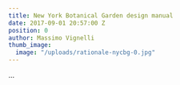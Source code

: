 ```yaml
---
title: New York Botanical Garden design manual
date: 2017-09-01 20:57:00 Z
position: 0
author: Massimo Vignelli
thumb_image:
  image: "/uploads/rationale-nycbg-0.jpg"
---
```


...